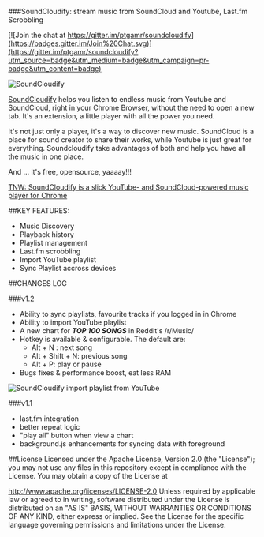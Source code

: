 ###SoundCloudify: stream music from SoundCloud and Youtube, Last.fm Scrobbling

[![Join the chat at https://gitter.im/ptgamr/soundcloudify](https://badges.gitter.im/Join%20Chat.svg)](https://gitter.im/ptgamr/soundcloudify?utm_source=badge&utm_medium=badge&utm_campaign=pr-badge&utm_content=badge)

![SoundCloudify](http://i.imgur.com/S12Ix9j.png)

[SoundCloudify](https://chrome.google.com/webstore/detail/soundcloudify/boblphpidkohagaoinepjgecndchlnbk) helps you listen to endless music from Youtube and SoundCloud, right in your Chrome Browser, without the need to open a new tab. It's an extension, a little player with all the power you need.

It's not just only a player, it's a way to discover new music. SoundCloud is a place for sound creator to share their works, while Youtube is just great for everything. Soundcloudify take advantages of both and help you have all the music in one place. 

And ... it's free, opensource, yaaaay!!!

[TNW: SoundCloudify is a slick YouTube- and SoundCloud-powered music player for Chrome](http://thenextweb.com/apps/2015/05/27/soundcloudify-is-a-slick-youtube-and-soundcloud-powered-music-player-for-chrome/)

##KEY FEATURES:
- Music Discovery
- Playback history
- Playlist management
- Last.fm scrobbling
- Import YouTube playlist
- Sync Playlist accross devices


##CHANGES LOG

###v1.2
- Ability to sync playlists, favourite tracks if you logged in in Chrome
- Ability to import YouTube playlist
- A new chart for ***TOP 100 SONGS*** in Reddit's /r/Music/
- Hotkey is available & configurable. The default are:
  * Alt + N : next song
  * Alt + Shift + N: previous song
  * Alt + P: play or pause
- Bugs fixes & performance boost, eat less RAM

![SoundCloudify import playlist from YouTube](http://i.imgur.com/NeDdQOt.gif)

###v1.1
- last.fm integration
- better repeat logic
- "play all" button when view a chart
- background.js enhancements for syncing data with foreground

##License
Licensed under the Apache License, Version 2.0 (the "License"); you may not use any files in this repository except in compliance with the License. You may obtain a copy of the License at

http://www.apache.org/licenses/LICENSE-2.0
Unless required by applicable law or agreed to in writing, software distributed under the License is distributed on an "AS IS" BASIS, WITHOUT WARRANTIES OR CONDITIONS OF ANY KIND, either express or implied. See the License for the specific language governing permissions and limitations under the License.
